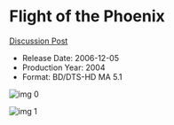 # Flight of the Phoenix

[Discussion Post](https://www.avsforum.com/threads/bass-eq-for-filtered-movies.2995212/post-57479532)

* Release Date: 2006-12-05
* Production Year: 2004
* Format: BD/DTS-HD MA 5.1

![img 0](https://i.imgur.com/slV4a9E.jpg)

![img 1](https://i.imgur.com/6i5NRj8.jpg)

